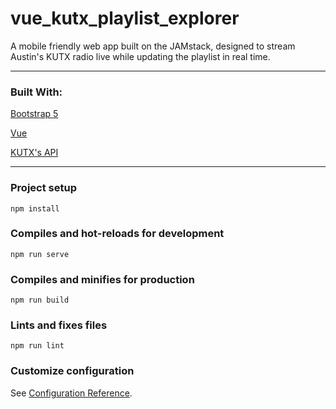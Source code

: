 # vue_kutx_playlist_explorer

A mobile friendly web app built on the JAMstack, designed to stream Austin's KUTX radio live while updating the playlist in real time.
***

### Built With: 

[Bootstrap 5](https://getbootstrap.com/docs/5.0/getting-started/introduction/)

[Vue](https://v3.vuejs.org/)

[KUTX's API](https://api.composer.nprstations.org/v1/widget/50ef24ebe1c8a1369593d032/tracks?format=json&limit=20)
***

### Project setup

```
npm install
```

### Compiles and hot-reloads for development
```
npm run serve
```

### Compiles and minifies for production
```
npm run build
```

### Lints and fixes files
```
npm run lint
```

### Customize configuration
See [Configuration Reference](https://cli.vuejs.org/config/).
